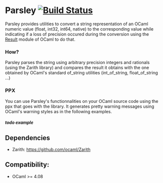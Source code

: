 # Parsley [![Build Status](https://travis-ci.com/ghilesZ/parsley.svg?branch=master)](https://travis-ci.com/ghilesZ/parsley)
Parsley provides utilities to convert a string representation of an
OCaml numeric value (float, int32, int64, native) to the corresponding
value while indicating if a loss of precision occured during the
conversion using the
[Result](https://caml.inria.fr/pub/docs/manual-ocaml/libref/Result.html)
module of OCaml to do that.

### How?
Parsley parses the string using arbitrary precision integers and
rationals (using the Zarith library) and compares the result it
obtains with the one obtained by OCaml's standard of_string utilities
(int_of_string, float_of_string ...)

### PPX
You can use Parsley's functionnalities on your OCaml source code using
the ppx that goes with the library. It generates pretty warning messages
using OCaml's warning styles as in the following examples.

##### todo example

## Dependencies
- Zarith: https://github.com/ocaml/Zarith

## Compatibility:
- OCaml >= 4.08
